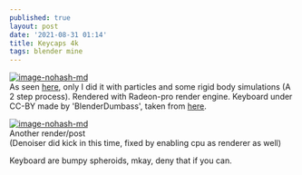 ```yaml
---
published: true
layout: post
date: '2021-08-31 01:14'
title: Keycaps 4k
tags: blender mine 
---
```

[![image-nohash-md](https://images.weserv.nl/?url=https://i.imgur.com/vI2Qtwg.jpg)](https://images.weserv.nl/?url=https://i.imgur.com/rfKCVDg.jpg)  
As seen [here](https://www.youtube.com/watch?v=rQguvZ3Xtgk), only I did it with particles and some rigid body simulations (A 2 step process). Rendered with Radeon-pro render engine. Keyboard under CC-BY made by 'BlenderDumbass', taken from [here](https://www.blendswap.com/blend/25161).

 [![image-nohash-md](https://images.weserv.nl/?url=https://i.imgur.com/4nK2Pzs.jpg)](https://images.weserv.nl/?url=https://i.imgur.com/fMysPCC.jpg)  
 Another render/post  
(Denoiser did kick in this time, fixed by enabling cpu as renderer as well)

Keyboard are bumpy spheroids, mkay, deny that if you can.
